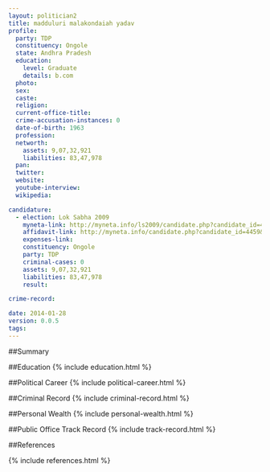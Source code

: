 ```yaml
---
layout: politician2
title: madduluri malakondaiah yadav
profile: 
  party: TDP
  constituency: Ongole
  state: Andhra Pradesh
  education: 
    level: Graduate
    details: b.com
  photo: 
  sex: 
  caste: 
  religion: 
  current-office-title: 
  crime-accusation-instances: 0
  date-of-birth: 1963
  profession: 
  networth: 
    assets: 9,07,32,921
    liabilities: 83,47,978
  pan: 
  twitter: 
  website: 
  youtube-interview: 
  wikipedia: 

candidature: 
  - election: Lok Sabha 2009
    myneta-link: http://myneta.info/ls2009/candidate.php?candidate_id=4459
    affidavit-link: http://myneta.info/candidate.php?candidate_id=4459&scan=original
    expenses-link: 
    constituency: Ongole 
    party: TDP
    criminal-cases: 0
    assets: 9,07,32,921
    liabilities: 83,47,978
    result:  

crime-record: 

date: 2014-01-28
version: 0.0.5
tags: 
---
```

##Summary


##Education
{% include education.html %}


##Political Career
{% include political-career.html %}


##Criminal Record
{% include criminal-record.html %}


##Personal Wealth
{% include personal-wealth.html %}


##Public Office Track Record
{% include track-record.html %}


##References


{% include references.html %}